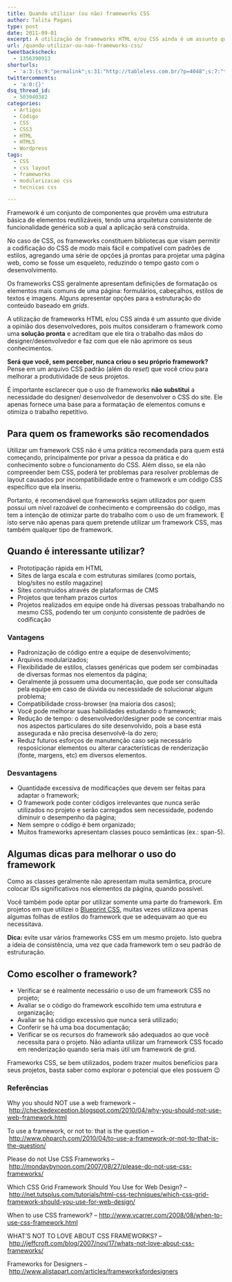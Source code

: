 ```yaml
---
title: Quando utilizar (ou não) frameworks CSS
author: Talita Pagani
type: post
date: 2011-09-01
excerpt: A utilização de frameworks HTML e/ou CSS ainda é um assunto que divide a opinião dos desenvolvedores.
url: /quando-utilizar-ou-nao-frameworks-css/
tweetbackscheck:
  - 1356390913
shorturls:
  - 'a:3:{s:9:"permalink";s:31:"http://tableless.com.br/?p=4048";s:7:"tinyurl";s:26:"http://tinyurl.com/44fc9b6";s:4:"isgd";s:19:"http://is.gd/KfsGvd";}'
twittercomments:
  - 'a:0:{}'
dsq_thread_id:
  - 503040382
categories:
  - Artigos
  - Código
  - CSS
  - CSS3
  - HTML
  - HTML5
  - Wordpress
tags:
  - CSS
  - css layout
  - frameworks
  - modularizacao css
  - tecnicas css

---
```

Framework é um conjunto de componentes que provêm uma estrutura básica de elementos reutilizáveis, tendo uma arquitetura consistente de funcionalidade genérica sob a qual a aplicação será construída.

No caso de CSS, os frameworks constituem bibliotecas que visam permitir a codificação do CSS de modo mais fácil e compatível com padrões de estilos, agregando uma série de opções já prontas para projetar uma página web, como se fosse um esqueleto, reduzindo o tempo gasto com o desenvolvimento.

Os frameworks CSS geralmente apresentam definições de formatação os elementos mais comuns de uma página: formulários, cabeçalhos, estilos de textos e imagens. Alguns apresentar opções para a estruturação do conteúdo baseado em _grids_.

A utilização de frameworks HTML e/ou CSS ainda é um assunto que divide a opinião dos desenvolvedores, pois muitos consideram o framework como uma **solução pronta** e acreditam que ele tira o trabalho das mãos do designer/desenvolvedor e faz com que ele não aprimore os seus conhecimentos.

**Será que você, sem perceber, nunca criou o seu próprio framework?** Pense em um arquivo CSS padrão (além do _reset_) que você criou para melhorar a produtividade de seus projetos.

É importante esclarecer que o uso de frameworks **não substitui** a necessidade do designer/ desenvolvedor de desenvolver o CSS do site. Ele apenas fornece uma base para a formatação de elementos comuns e otimiza o trabalho repetitivo.

## Para quem os frameworks são recomendados

Utilizar um framework CSS não é uma prática recomendada para quem está começando, principalmente por privar a pessoa da prática e do conhecimento sobre o funcionamento do CSS. Além disso, se ela não compreender bem CSS, poderá ter problemas para resolver problemas de layout causados por incompatibilidade entre o framework e um código CSS específico que ela inseriu.

Portanto, é recomendável que frameworks sejam utilizados por quem possui um nível razoável de conhecimento e compreensão do código, mas tem a intenção de otimizar parte do trabalho com o uso de um framework. E isto serve não apenas para quem pretende utilizar um framework CSS, mas também qualquer tipo de framework.

## Quando é interessante utilizar?

  * Prototipação rápida em HTML
  * Sites de larga escala e com estruturas similares (como portais, blog/sites no estilo magazine)
  * Sites construídos através de plataformas de CMS
  * Projetos que tenham prazos curtos
  * Projetos realizados em equipe onde há diversas pessoas trabalhando no mesmo CSS, podendo ter um conjunto consistente de padrões de codificação

### Vantagens

  * Padronização de código entre a equipe de desenvolvimento;
  * Arquivos modularizados;
  * Flexibilidade de estilos, classes genéricas que podem ser combinadas de diversas formas nos elementos da página;
  * Geralmente já possuem uma documentação, que pode ser consultada pela equipe em caso de dúvida ou necessidade de solucionar algum problema;
  * Compatibilidade cross-browser (na maioria dos casos);
  * Você pode melhorar suas habilidades estudando o framework;
  * Redução de tempo: o desenvolvedor/designer pode se concentrar mais nos aspectos particulares do site desenvolvido, pois a base está assegurada e não precisa desenvolvê-la do zero;
  * Reduz futuros esforços de manutenção caso seja necessário resposicionar elementos ou alterar características de renderização (fonte, margens, etc) em diversos elementos.

### Desvantagens

  * Quantidade excessiva de modificações que devem ser feitas para adaptar o framework;
  * O framework pode conter códigos irrelevantes que nunca serão utilizados no projeto e serão carregados sem necessidade, podendo diminuir o desempenho da página;
  * Nem sempre o código é bem organizado;
  * Muitos frameworks apresentam classes pouco semânticas (ex.: span-5).

## Algumas dicas para melhorar o uso do framework

Como as classes geralmente não apresentam muita semântica, procure colocar IDs significativos nos elementos da página, quando possível.

Você também pode optar por utilizar somente uma parte do framework. Em projetos em que utilizei o <a title="Blueprint CSS" href="http://www.blueprintcss.org/" target="_blank">Blueprint CSS</a>, muitas vezes utilizava apenas algumas folhas de estilos do framework que se adequavam ao que eu necessitava.

**Dica:** evite usar vários frameworks CSS em um mesmo projeto. Isto quebra a ideia de consistência, uma vez que cada framework tem o seu padrão de estruturação.

## Como escolher o framework?

  * Verificar se é realmente necessário o uso de um framework CSS no projeto;
  * Avaliar se o código do framework escolhido tem uma estrutura e organização;
  * Avaliar se há código excessivo que nunca será utilizado;
  * Conferir se há uma boa documentação;
  * Verificar se os recursos do framework são adequados ao que você necessita para o projeto. Não adianta utilizar um framework CSS focado em renderização quando seria mais útil um framework de grid.

Frameworks CSS, se bem utilizados, podem trazer muitos benefícios para seus projetos, basta saber como explorar o potencial que eles possuem 😉

### Referências

Why you should NOT use a web framework &#8211; <http://checkedexception.blogspot.com/2010/04/why-you-should-not-use-web-framework.html>

To use a framework, or not to: that is the question &#8211; <http://www.phparch.com/2010/04/to-use-a-framework-or-not-to-that-is-the-question/>

Please do not Use CSS Frameworks &#8211; <http://mondaybynoon.com/2007/08/27/please-do-not-use-css-frameworks/>

Which CSS Grid Framework Should You Use for Web Design? &#8211; <http://net.tutsplus.com/tutorials/html-css-techniques/which-css-grid-framework-should-you-use-for-web-design/>

When to use CSS framework? &#8211; <http://www.vcarrer.com/2008/08/when-to-use-css-framework.html>

WHAT’S NOT TO LOVE ABOUT CSS FRAMEWORKS? &#8211; <http://jeffcroft.com/blog/2007/nov/17/whats-not-love-about-css-frameworks/>

Frameworks for Designers &#8211; <http://www.alistapart.com/articles/frameworksfordesigners>
